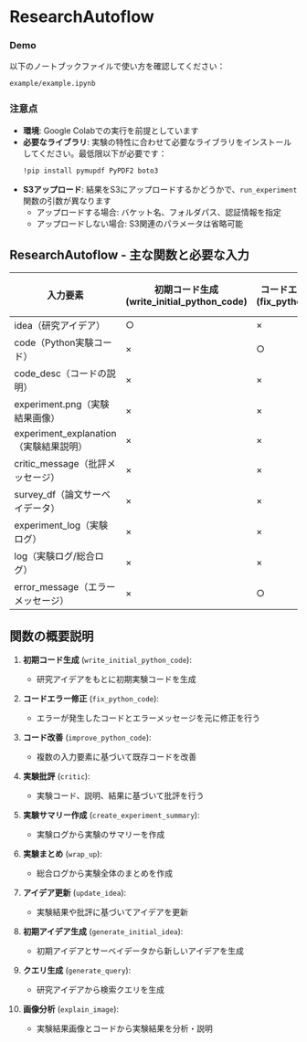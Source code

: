 # ResearchAutoflow

### Demo

以下のノートブックファイルで使い方を確認してください：
```bash
example/example.ipynb
```

### 注意点

- **環境**: Google Colabでの実行を前提としています
- **必要なライブラリ**: 実験の特性に合わせて必要なライブラリをインストールしてください。最低限以下が必要です：
  ```bash
  !pip install pymupdf PyPDF2 boto3
  ```
- **S3アップロード**: 結果をS3にアップロードするかどうかで、`run_experiment`関数の引数が異なります
  - アップロードする場合: バケット名、フォルダパス、認証情報を指定
  - アップロードしない場合: S3関連のパラメータは省略可能

## ResearchAutoflow - 主な関数と必要な入力


| 入力要素 | 初期コード生成<br>(write_initial_python_code) | コードエラー修正<br>(fix_python_code) | コード改善<br>(improve_python_code) | 実験批評<br>(critic) | 実験サマリー作成<br>(create_experiment_summary) | 実験まとめ<br>(wrap_up) | アイデア更新<br>(update_idea) | 初期アイデア生成<br>(generate_initial_idea) | クエリ生成<br>(generate_query) | 画像分析<br>(explain_image) |
|---------|----------|----------|----------|----------|----------|----------|----------|----------|----------|----------|
| idea（研究アイデア） | ○ | × | ○ | × | × | × | ○ | ○ | ○ | × |
| code（Python実験コード） | × | ○ | ○ | ○ | × | × | ○ | × | × | ○ |
| code_desc（コードの説明） | × | × | ○ | ○ | × | × | ○ | × | × | ○ |
| experiment.png（実験結果画像） | × | × | × | × | × | × | × | × | × | ○ |
| experiment_explanation（実験結果説明） | × | × | ○ | ○ | × | × | ○ | × | × | × |
| critic_message（批評メッセージ） | × | × | ○ | × | × | × | ○ | × | × | × |
| survey_df（論文サーベイデータ） | × | × | ○ | ○ | × | × | ○ | ○ | × | × |
| experiment_log（実験ログ） | × | × | × | × | ○ | × | × | × | × | × |
| log（実験ログ/総合ログ） | × | × | × | × | × | ○ | × | × | × | × |
| error_message（エラーメッセージ） | × | ○ | × | × | × | × | × | × | × | × |

## 関数の概要説明

1. **初期コード生成** (`write_initial_python_code`): 
   - 研究アイデアをもとに初期実験コードを生成

2. **コードエラー修正** (`fix_python_code`): 
   - エラーが発生したコードとエラーメッセージを元に修正を行う

3. **コード改善** (`improve_python_code`): 
   - 複数の入力要素に基づいて既存コードを改善

4. **実験批評** (`critic`): 
   - 実験コード、説明、結果に基づいて批評を行う

5. **実験サマリー作成** (`create_experiment_summary`): 
   - 実験ログから実験のサマリーを作成

6. **実験まとめ** (`wrap_up`): 
   - 総合ログから実験全体のまとめを作成

7. **アイデア更新** (`update_idea`): 
   - 実験結果や批評に基づいてアイデアを更新

8. **初期アイデア生成** (`generate_initial_idea`): 
   - 初期アイデアとサーベイデータから新しいアイデアを生成

9. **クエリ生成** (`generate_query`): 
   - 研究アイデアから検索クエリを生成

10. **画像分析** (`explain_image`): 
    - 実験結果画像とコードから実験結果を分析・説明